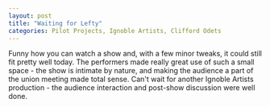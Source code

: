 ```yaml
---
layout: post
title: "Waiting for Lefty"
categories: Pilot Projects, Ignoble Artists, Clifford Odets
---
```


Funny how you can watch a show and, with a few minor tweaks, it could still fit pretty well today. The performers made really great use of such a small space - the show is intimate by nature, and making the audience a part of the union meeting made total sense. Can't wait for another Ignoble Artists production - the audience interaction and post-show discussion were well done. 
